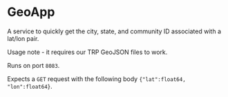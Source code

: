 # GeoApp

A service to quickly get the city, state, and community ID associated with a lat/lon pair. 

Usage note - it requires our TRP GeoJSON files to work.

Runs on port `8083`.

Expects a `GET` request with the following body `{"lat":float64, "lon":float64}`.
